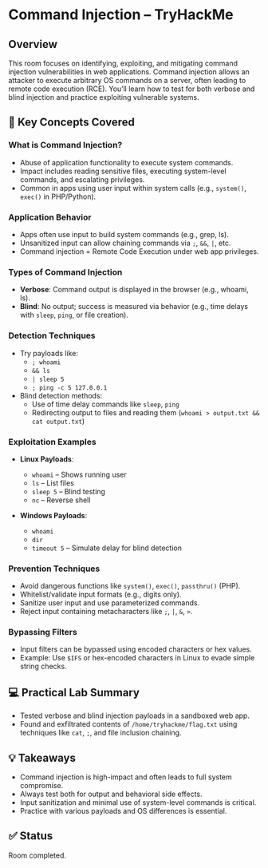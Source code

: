 # Command Injection – TryHackMe

## Overview
This room focuses on identifying, exploiting, and mitigating command injection vulnerabilities in web applications. Command injection allows an attacker to execute arbitrary OS commands on a server, often leading to remote code execution (RCE). You’ll learn how to test for both verbose and blind injection and practice exploiting vulnerable systems.

## 🧩 Key Concepts Covered

### What is Command Injection?
- Abuse of application functionality to execute system commands.
- Impact includes reading sensitive files, executing system-level commands, and escalating privileges.
- Common in apps using user input within system calls (e.g., `system()`, `exec()` in PHP/Python).

### Application Behavior
- Apps often use input to build system commands (e.g., grep, ls).
- Unsanitized input can allow chaining commands via `;`, `&&`, `|`, etc.
- Command injection = Remote Code Execution under web app privileges.

### Types of Command Injection
- **Verbose**: Command output is displayed in the browser (e.g., whoami, ls).
- **Blind**: No output; success is measured via behavior (e.g., time delays with `sleep`, `ping`, or file creation).

### Detection Techniques
- Try payloads like:
  - `; whoami`
  - `&& ls`
  - `| sleep 5`
  - `; ping -c 5 127.0.0.1`
- Blind detection methods:
  - Use of time delay commands like `sleep`, `ping`
  - Redirecting output to files and reading them (`whoami > output.txt && cat output.txt`)

### Exploitation Examples
- **Linux Payloads**:
  - `whoami` – Shows running user
  - `ls` – List files
  - `sleep 5` – Blind testing
  - `nc` – Reverse shell

- **Windows Payloads**:
  - `whoami`
  - `dir`
  - `timeout 5` – Simulate delay for blind detection

### Prevention Techniques
- Avoid dangerous functions like `system()`, `exec()`, `passthru()` (PHP).
- Whitelist/validate input formats (e.g., digits only).
- Sanitize user input and use parameterized commands.
- Reject input containing metacharacters like `;`, `|`, `&`, `>`.

### Bypassing Filters
- Input filters can be bypassed using encoded characters or hex values.
- Example: Use `$IFS` or hex-encoded characters in Linux to evade simple string checks.

## 💻 Practical Lab Summary
- Tested verbose and blind injection payloads in a sandboxed web app.
- Found and exfiltrated contents of `/home/tryhackme/flag.txt` using techniques like `cat`, `;`, and file inclusion chaining.

## 💡 Takeaways
- Command injection is high-impact and often leads to full system compromise.
- Always test both for output and behavioral side effects.
- Input sanitization and minimal use of system-level commands is critical.
- Practice with various payloads and OS differences is essential.

## ✅ Status
Room completed.
